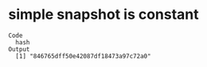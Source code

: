# simple snapshot is constant

    Code
      hash
    Output
      [1] "846765dff50e42087df18473a97c72a0"

